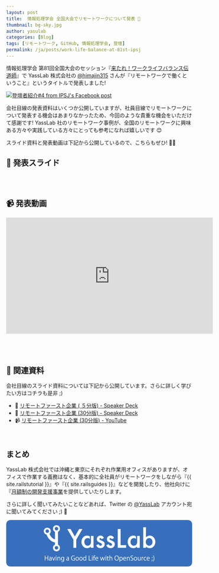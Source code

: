 ```yaml
---
layout: post
title:  情報処理学会 全国大会でリモートワークについて発表 🏡
thumbnail: bg-sky.jpg
author: yasulab
categories: [Blog]
tags: [リモートワーク, GitHub, 情報処理学会, 登壇]
permalink: /ja/posts/work-life-balance-at-81st-ipsj
---
```


情報処理学会 第81回全国大会のセッション『[来たれ！ワークライフバランス伝道師](https://www.gakkai-web.net/gakkai/ipsj/81/event/html/event/B-9.html)』で YassLab 株式会社の [@himajin315](https://twitter.com/himajin315) さんが『リモートワークで働くということ』というタイトルで発表しました!

[![登壇者紹介#4 from IPSJ's Facebook post](https://i.gyazo.com/b50017533e2d7a4ad4c432c7d186ead1.jpg)](https://www.facebook.com/ipsjInfoWP/photos/a.625169544578214/625172724577896/?type=3&theater)

会社目線の発表資料はいくつか公開していますが、社員目線でリモートワークについて発表する機会はあまりなかったため、今回のような貴重な機会をいただけて感謝です! YassLab 社のリモートワーク事例が、全国のリモートワークに興味ある方々や実践している方々にとっても参考になれば嬉しいです 😊

スライド資料と発表動画は下記から公開しているので、こちらもぜひ! 👀✨

## 📜 発表スライド

<div style="margin-bottom: 80px;">
  <script async class="speakerdeck-embed" data-id="b223a0b4df8545fca3ff7c7daecd2212" data-ratio="1.33333333333333" src="//speakerdeck.com/assets/embed.js"></script>
</div>

## 📹 発表動画

<div class="video" style="margin-bottom: 80px;">
  <iframe width="560" height="315" src="https://www.youtube.com/embed/Mglyq2kQOSA?rel=0&autoplay=0&showinfo=0&controls=1&fs=1&modestbranding=0" frameborder="0" allow="accelerometer; autoplay; encrypted-media; gyroscope; picture-in-picture" allowfullscreen></iframe>
</div>

## 🏢 関連資料

会社目線のスライド資料については下記から公開しています。さらに詳しく学びたい方はコチラも是非 ;)

- 📜 [リモートファースト企業 ( ５分版) - Speaker Deck](https://speakerdeck.com/yasulab/remote-first-company-in-5min)
- 📜 [リモートファースト企業 (30分版) - Speaker Deck](https://speakerdeck.com/yasslab/remote-first-company)
- 📹 [リモートファースト企業 (30分版) - YouTube](https://www.youtube.com/watch?v=nAdcD2UMnPE)

<br>

## まとめ

YassLab 株式会社では沖縄と東京にそれぞれ作業用オフィスがありますが、オフィスで作業する義務はなく、基本的に全社員がリモートワークをしながら『{{ site.railstutorial }}』や『{{ site.railsguides }}』などを開発したり、他社向けに『[月額制の開発支援事業](/ja/agile)を提供していたりします。

さらに詳しく聞いてみたいことなどあれば、Twitter の [@YassLab](https://twitter.com/YassLab) アカウント宛に聞いてみてください ;) 🐣

[![YassLab Inc.](/img/logo_800x200.png)](/)



